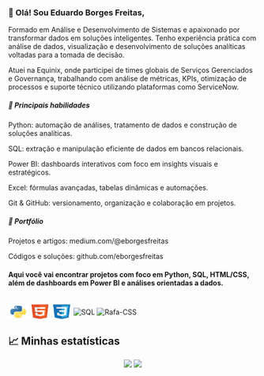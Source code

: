 ###  👋 Olá! Sou Eduardo Borges Freitas, 

<div>
Formado em Análise e Desenvolvimento de Sistemas e apaixonado por transformar dados em soluções inteligentes. Tenho experiência prática com análise de dados, visualização e desenvolvimento de soluções analíticas voltadas para a tomada de decisão.

Atuei na Equinix, onde participei de times globais de Serviços Gerenciados e Governança, trabalhando com análise de métricas, KPIs, otimização de processos e suporte técnico utilizando plataformas como ServiceNow.

##### 🧠 Principais habilidades
Python: automação de análises, tratamento de dados e construção de soluções analíticas.

SQL: extração e manipulação eficiente de dados em bancos relacionais.

Power BI: dashboards interativos com foco em insights visuais e estratégicos.

Excel: fórmulas avançadas, tabelas dinâmicas e automações.

Git & GitHub: versionamento, organização e colaboração em projetos.

##### 📁 Portfólio
Projetos e artigos: medium.com/@eborgesfreitas

Códigos e soluções: github.com/eborgesfreitas

</div>

#### Aqui você vai encontrar projetos com foco em Python, SQL, HTML/CSS, além de dashboards em Power BI e análises orientadas a dados.
<div style="display: inline_block"><br>
  <img align="center" alt="Rafa-Python" height="30" width="40" src="https://raw.githubusercontent.com/devicons/devicon/master/icons/python/python-original.svg">
  <img align="center" alt="Rafa-HTML" height="30" width="40" src="https://raw.githubusercontent.com/devicons/devicon/master/icons/html5/html5-original.svg">
  <img align="center" alt="Rafa-CSS" height="30" width="40" src="https://raw.githubusercontent.com/devicons/devicon/master/icons/css3/css3-original.svg">
  <img align="center" alt="SQL" height="30" width="40" src="https://www.eia.ai/content-assets/public/eyJhbGciOiJIUzI1NiJ9.eyJvYmplY3Rfa2V5IjoiaWl1M2hiOXJ2cXV5ajRpYXpjejhyaGl2ZGRkciIsImRvbWFpbiI6Ind3dy5laWEuYWkifQ.qJsoAnnPzcXuempOPv7mrroB9RxHJvFO5Yh8ZfJtSr4">
  <img align="center" alt="Rafa-CSS" height="30" width="40" src="https://img.icons8.com/?size=512&id=qYfwpsRXEcpc&format=png">
</div>

## :chart_with_upwards_trend: Minhas estatísticas

 <div align='center'>
  <img height="160em" src="https://github-readme-stats-git-masterrstaa-rickstaa.vercel.app/api?username=eborgesfreitas&show_icons=true&theme=blue-green&include_all_commits=true&count_private=true"/>
  <img height="160em" src="https://github-readme-stats-git-masterrstaa-rickstaa.vercel.app/api/top-langs/?username=eborgesfreitas&layout=compact&langs_count=7&theme=blue-green"/>
</div>
